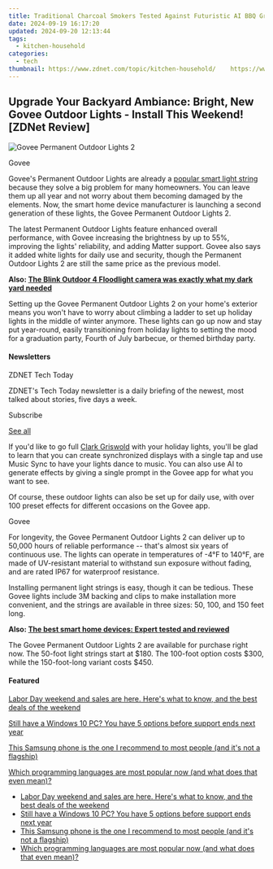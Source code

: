```yaml
---
title: Traditional Charcoal Smokers Tested Against Futuristic AI BBQ Grills - Unexpected Results Unveiled!
date: 2024-09-19 16:17:20
updated: 2024-09-20 12:13:44
tags:
  - kitchen-household
categories:
  - tech
thumbnail: https://www.zdnet.com/topic/kitchen-household/    https://www.zdnet.com/a/img/resize/7d84afae139d3e3d00413a5984e1b113c67bb271/2024/06/20/427fd1f9-16ec-4ae8-83b3-d027caa7c0ef/p.jpg?width=170&height=96&fit=crop&auto=webp
---
```


## Upgrade Your Backyard Ambiance: Bright, New Govee Outdoor Lights - Install This Weekend![ZDNet Review]

![Govee Permanent Outdoor Lights 2](https://www.zdnet.com/a/img/resize/fef09a07669b4416397ae9cb2a8a65ac965c2943/2024/08/23/cb422779-bdec-43bc-924c-085b9ad340b7/7.png?auto=webp&width=1280)

Govee

Govee's Permanent Outdoor Lights are already a [popular smart light string](https://buy.geni.us/Proxy.ashx?TSID=368250&GR%5FURL=https%3A%2F%2Fwww.amazon.com%2FGovee-Permanent-Waterproof-Lighting-Assistant%2Fdp%2FB0BCQ926C1%3Ftag%3Dzd-buy-button-20%26ascsubtag%3D%5F%5FCOM%5FCLICK%5FID%5F%5F%7Cbad7e054-1481-415d-88cf-0a4346045649%7Cdtp&dtb=1) because they solve a big problem for many homeowners. You can leave them up all year and not worry about them becoming damaged by the elements. Now, the smart home device manufacturer is launching a second generation of these lights, the Govee Permanent Outdoor Lights 2.

The latest Permanent Outdoor Lights feature enhanced overall performance, with Govee increasing the brightness by up to 55%, improving the lights' reliability, and adding Matter support. Govee also says it added white lights for daily use and security, though the Permanent Outdoor Lights 2 are still the same price as the previous model.

**Also: [The Blink Outdoor 4 Floodlight camera was exactly what my dark yard needed](https://www.zdnet.com/home-and-office/smart-home/the-blink-outdoor-4-floodlight-camera-was-exactly-what-my-dark-yard-needed/)**

Setting up the Govee Permanent Outdoor Lights 2 on your home's exterior means you won't have to worry about climbing a ladder to set up holiday lights in the middle of winter anymore. These lights can go up now and stay put year-round, easily transitioning from holiday lights to setting the mood for a graduation party, Fourth of July barbecue, or themed birthday party.

#### Newsletters

ZDNET Tech Today

ZDNET's Tech Today newsletter is a daily briefing of the newest, most talked about stories, five days a week.

 Subscribe

[See all](https://www.zdnet.com/newsletters/)

If you'd like to go full [Clark Griswold](https://vacation.fandom.com/wiki/Clark%5FGriswold) with your holiday lights, you'll be glad to learn that you can create synchronized displays with a single tap and use Music Sync to have your lights dance to music. You can also use AI to generate effects by giving a single prompt in the Govee app for what you want to see. 

Of course, these outdoor lights can also be set up for daily use, with over 100 preset effects for different occasions on the Govee app. 

Govee

For longevity, the Govee Permanent Outdoor Lights 2 can deliver up to 50,000 hours of reliable performance -- that's almost six years of continuous use. The lights can operate in temperatures of -4°F to 140°F, are made of UV-resistant material to withstand sun exposure without fading, and are rated IP67 for waterproof resistance.

Installing permanent light strings is easy, though it can be tedious. These Govee lights include 3M backing and clips to make installation more convenient, and the strings are available in three sizes: 50, 100, and 150 feet long.

**Also: [The best smart home devices: Expert tested and reviewed](https://www.zdnet.com/home-and-office/smart-home/best-smart-home-device/)**

The Govee Permanent Outdoor Lights 2 are available for purchase right now. The 50-foot light strings start at $180\. The 100-foot option costs $300, while the 150-foot-long variant costs $450.

#### Featured

[Labor Day weekend and sales are here. Here's what to know, and the best deals of the weekend](https://www.zdnet.com/article/labor-day-deals-2024-everything-to-know/ "Labor Day weekend and sales are here. Here's what to know, and the best deals of the weekend")

[Still have a Windows 10 PC? You have 5 options before support ends next year](https://www.zdnet.com/article/still-have-a-windows-10-pc-you-have-5-options-before-support-ends-next-year/ "Still have a Windows 10 PC? You have 5 options before support ends next year")

[This Samsung phone is the one I recommend to most people (and it's not a flagship)](https://www.zdnet.com/article/this-samsung-phone-is-the-one-i-recommend-to-most-people-and-its-not-a-flagship/ "This Samsung phone is the one I recommend to most people (and it's not a flagship)")

[Which programming languages are most popular now (and what does that even mean)?](https://www.zdnet.com/article/which-programming-languages-are-most-popular-now-and-what-does-that-even-mean/ "Which programming languages are most popular now (and what does that even mean)?")

* [Labor Day weekend and sales are here. Here's what to know, and the best deals of the weekend](https://www.zdnet.com/article/labor-day-deals-2024-everything-to-know/ "Labor Day weekend and sales are here. Here's what to know, and the best deals of the weekend")
* [Still have a Windows 10 PC? You have 5 options before support ends next year](https://www.zdnet.com/article/still-have-a-windows-10-pc-you-have-5-options-before-support-ends-next-year/ "Still have a Windows 10 PC? You have 5 options before support ends next year")
* [This Samsung phone is the one I recommend to most people (and it's not a flagship)](https://www.zdnet.com/article/this-samsung-phone-is-the-one-i-recommend-to-most-people-and-its-not-a-flagship/ "This Samsung phone is the one I recommend to most people (and it's not a flagship)")
* [Which programming languages are most popular now (and what does that even mean)?](https://www.zdnet.com/article/which-programming-languages-are-most-popular-now-and-what-does-that-even-mean/ "Which programming languages are most popular now (and what does that even mean)?")

<ins class="adsbygoogle"
     style="display:block"
     data-ad-format="autorelaxed"
     data-ad-client="ca-pub-7571918770474297"
     data-ad-slot="1223367746"></ins>



<ins class="adsbygoogle"
     style="display:block"
     data-ad-client="ca-pub-7571918770474297"
     data-ad-slot="8358498916"
     data-ad-format="auto"
     data-full-width-responsive="true"></ins>
